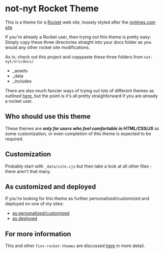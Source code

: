 # not-nyt Rocket Theme

This is a theme for a [Rocket](https://rocket.modern-web.dev/) web site, loosely styled after the [nytimes.com site](https://www.nytimes.com/)

If you're already a Rocket user, then trying out this theme is pretty easy: Simply copy these three directories straight into your docs folder as you would any other rocket site modifications.

As in, check out this project and copypaste these three folders from `not-nyt/src/docs/`

- _assets
- _data
- _includes

There are also much fancier ways of trying out lots of different themes as outlined [here](https://webappwriter.com/rocket-themes/all/installation/), but the point is it's all pretty straighforward if you are already a rocket user.

## Who should use this theme

These themes are _**only for users who feel comfortable in HTML/CSS/JS**_ as some customization, or even completion of this theme is expected to be required.

## Customization

Probably start with `_data/site.cjs` but then take a look at all other files - there aren't that many.

## As customized and deployed

If you're looking for this theme as further personalized/customized and deployed on one of my sites:

- [as personalized/customized](https://github.com/petecarapetyan/jukelox)
- [as deployed](https://jukelox-7ec89.web.app/)

## For more information

This and other `fins-rocket-themes` are discussed [here](https://webappwriter.com/rocket-themes/) in more detail.
